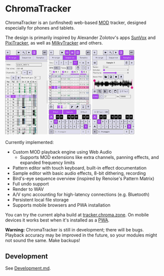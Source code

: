 # ChromaTracker

ChromaTracker is an (unfinshed) web-based [MOD](https://en.wikipedia.org/wiki/MOD_(file_format)) tracker, designed especially for phones and tablets.

The design is primarily inspired by Alexander Zolotov's apps [SunVox](https://www.warmplace.ru/soft/sunvox/) and [PixiTracker](https://www.warmplace.ru/soft/pixitracker/), as well as [MilkyTracker](https://milkytracker.org/) and others.

<span><img src="docs/screenshot1.png" width="135"> <img src="docs/screenshot2.png" width="135"> <img src="docs/screenshot3.png" width="135"></span>

Currently implemented:

- Custom MOD playback engine using Web Audio
  - Supports MOD extensions like extra channels, panning effects, and expanded frequency limits
- Pattern editor with touch keyboard, built-in effect documentation
- Sample editor with basic audio effects, 8-bit dithering, recording
- Bird's-eye sequence overview (inspired by Renoise's Pattern Matrix)
- Full undo support
- Render to WAV
- A/V sync accounting for high-latency connections (e.g. Bluetooth)
- Persistent local file storage
- Supports mobile browsers and PWA installation

You can try the current alpha build at [tracker.chroma.zone](https://tracker.chroma.zone/). On mobile devices it works best when it's installed as a [PWA](https://www.installpwa.com/from/tracker.chroma.zone).

**Warning:** ChromaTracker is still in development; there will be bugs. Playback accuracy may be improved in the future, so your modules might not sound the same. Make backups!

## Development

See [Development.md](docs/Development.md).
